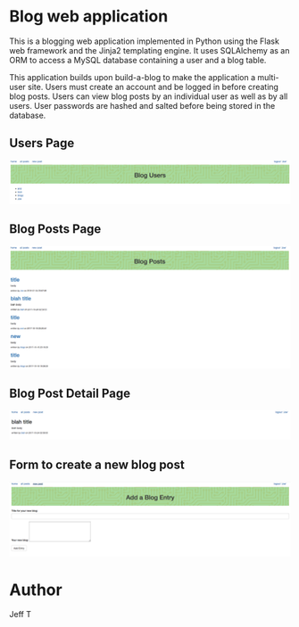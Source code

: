 # Blog web application

This is a blogging web application implemented in Python using the Flask web framework and the Jinja2 templating 
engine.  It uses SQLAlchemy as an ORM to access a MySQL database containing a user and a blog table.

This application builds upon build-a-blog to make the application a multi-user site.  Users must create an account 
and be logged in before creating blog posts.  Users can view blog posts by an individual 
user as well as by all users.  User passwords are hashed and salted before being stored in the database.

## Users Page

![Users](Users.png "Users")


## Blog Posts Page

![Posts](Posts.png "Posts")



## Blog Post Detail Page

![Post](Post.png "Post")


## Form to create a new blog post

![AddNewPost](AddNewPost.png "AddNewPost")


# Author
Jeff T
